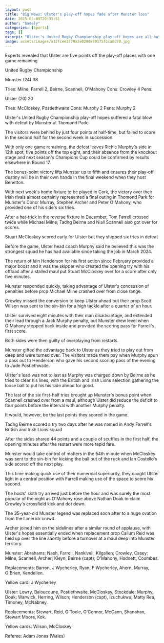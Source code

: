 ```yaml
---
layout: post
title: "Big News: Ulster's play-off hopes fade after Munster loss"
date: 2025-05-09T20:33:51
author: "badely"
categories: [Sports]
tags: []
excerpt: "Ulster's United Rugby Championship play-off hopes are all but over after a 38-20 defeat by Munster at Thomond Park."
image: assets/images/a12fcee3770a2e028de70175fbca0d70.jpg
---
```


Experts revealed that Ulster are five points off the play-off places with one game remaining

United Rugby Championship

Munster (24) 38

Tries: Milne, Farrell 2, Beirne, Scannell, O'Mahony Cons: Crowley 4 Pens:

Ulster (20) 20

Tries: McCloskey, Postlethwaite Cons: Murphy 2 Pens: Murphy 2

Ulster's United Rugby Championship play-off hopes suffered a fatal blow with defeat by Munster at Thomond Park.

The visitors were behind by just four points at half-time, but failed to score in the second half for the second week in succession. 

With only one game remaining, the defeat leaves Richie Murphy's side in 12th spot, five points off the top eight, and their absence from the knockout stage and next season's Champions Cup could be confirmed by results elsewhere in Round 17. 

The bonus-point victory lifts Munster up to fifth and ensures their play-off destiny will be in their own hands in the final weekend when they host Benetton. 

With next week's home fixture to be played in Cork, the victory over their Irish rivals almost certainly represented a final outing in Thomond Park for Munster's Conor Murray, Stephen Archer and Peter O'Mahony, who provided one of his side's six tries.

After a hat-trick in the reverse fixture in December, Tom Farrell crossed twice while Michael Milne, Tadhg Beirne and Niall Scannell also got over for scores. 

Stuart McCloskey scored early for Ulster but they shipped six tries in defeat

Before the game, Ulster head coach Murphy said he believed this was the strongest squad he has had available since taking the job in March 2024.

The return of Iain Henderson for his first action since February provided a major boost and it was the skipper who created the opening try with his offload after a stalled maul put Stuart McCloskey over for a score after only five minutes. 

Munster responded quickly, taking advantage of Ulster's concession of penalties before prop Michael Milne crashed over from close range. 

Crowley missed the conversion to keep Ulster ahead but their prop Scott Wilson was sent to the sin-bin for a high tackle after a quarter of an hour. 

Ulster survived eight minutes with their man disadvantage, and extended their lead through a Jack Murphy penalty, but Munster drew level when O'Mahony stepped back inside and provided the scoring pass for Farrell's first score.

Both sides were then guilty of overplaying from restarts.

Munster gifted the advantage back to Ulster as they tried to play out from deep and were turned over. The visitors made them pay when Murphy spun a pass out to Henderson who gave his second scoring pass of the evening to Jude Postlethwaite.

Ulster's lead was not to last as Murphy was charged down by Beirne as he tried to clear his lines, with the British and Irish Lions selection gathering the loose ball to put his his side ahead for good.

The last of the six first-half tries brought up Munster's bonus point when Scannell crashed over from a maul, although Ulster did reduce the deficit to four points before the interval with another Murphy penalty.

It would, however, be the last points they scored in the game.

Tadhg Beirne scored a try two days after he was named in Andy Farrell's British and Irish Lions squad

After the sides shared 44 points and a couple of scuffles in the first half, the opening minutes after the restart were more tepid fare.

Munster would take control of matters in the 54th minute when McCloskey was sent to the sin-bin for kicking the ball out of the ruck and Ian Costello's side scored off the next play.

This time making quick use of their numerical superiority, they caught Ulster light in a central position with Farrell making use of the space to score his second. 

The hosts' sixth try arrived just before the hour and was surely the most popular of the night as O'Mahony rose above Nathan Doak to claim Crowley's crossfield kick and dot down.

The 35-year-old Munster legend was replaced soon after to a huge ovation from the Limerick crowd. 

Archer joined him on the sidelines after a similar round of applause, with Ulster's hopes essentially ended when replacement prop Callum Reid was held up over the line shortly before a turnover at a maul deep into Munster territory. 

Munster: Abrahams; Nash, Farrell, Nankivell, Kilgallen; Crowley, Casey; Milne, Scannell, Archer; Kleyn, Beirne (capt); O'Mahony, Hodnett, Coombes.

Replacements: Barron, J Wycherley, Ryan, F Wycherley, Ahern, Murray, O'Brien, Kendellen.

Yellow card: J Wycherley

Ulster: Lowry, Baloucoune, Postlethwaite, McCloskey, Stockdale; Murphy, Doak; Warwick, Herring, Wilson; Henderson (capt), Izuchukwu; Matty Rea, Timoney, McNabney.

Replacements: Stewart, Reid, O'Toole, O'Connor, McCann, Shanahan, Stewart Moore, Kok.

Yellow cards: Wilson, McCloskey

Referee: Adam Jones (Wales)

